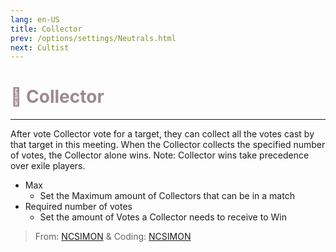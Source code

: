 ```yaml
---
lang: en-US
title: Collector
prev: /options/settings/Neutrals.html
next: Cultist
---
```


# <font color="#9d8892">🫴 <b>Collector</b></font> <Badge text="Chaos" type="tip" vertical="middle"/>
---

After vote Collector vote for a target, they can collect all the votes cast by that target in this meeting. When the Collector collects the specified number of votes, the Collector alone wins. Note: Collector wins take precedence over exile players.
* Max
  * Set the Maximum amount of Collectors that can be in a match
* Required number of votes
  * Set the amount of Votes a Collector needs to receive to Win

> From: [NCSIMON](https://github.com/NCSIMON) & Coding: [NCSIMON](https://github.com/NCSIMON)